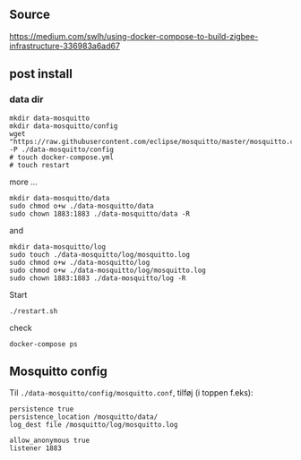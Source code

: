 ﻿

## Source

<https://medium.com/swlh/using-docker-compose-to-build-zigbee-infrastructure-336983a6ad67>

## post install

### data dir

    mkdir data-mosquitto
    mkdir data-mosquitto/config
    wget "https://raw.githubusercontent.com/eclipse/mosquitto/master/mosquitto.conf" -P ./data-mosquitto/config
    # touch docker-compose.yml
    # touch restart

more ...

    mkdir data-mosquitto/data
    sudo chmod o+w ./data-mosquitto/data
    sudo chown 1883:1883 ./data-mosquitto/data -R

and

    mkdir data-mosquitto/log
    sudo touch ./data-mosquitto/log/mosquitto.log
    sudo chmod o+w ./data-mosquitto/log
    sudo chmod o+w ./data-mosquitto/log/mosquitto.log
    sudo chown 1883:1883 ./data-mosquitto/log -R

Start

    ./restart.sh

check 

    docker-compose ps

## Mosquitto config

Til `./data-mosquitto/config/mosquitto.conf`, tilføj (i toppen f.eks):

    persistence true
    persistence_location /mosquitto/data/
    log_dest file /mosquitto/log/mosquitto.log

    allow_anonymous true
    listener 1883
    